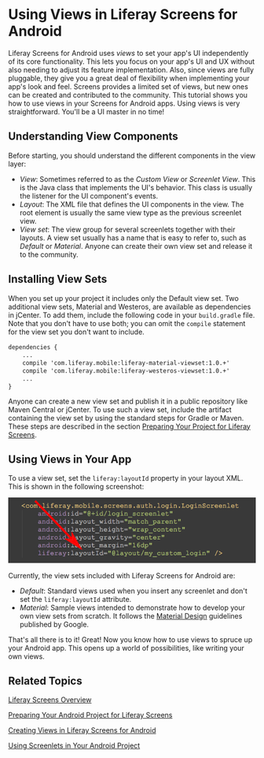 # Using Views in Liferay Screens for Android [](id=using-views-in-liferay-screens-for-android)

Liferay Screens for Android uses *views* to set your app's UI independently of 
its core functionality. This lets you focus on your app's UI and UX without also 
needing to adjust its feature implementation. Also, since views are fully 
pluggable, they give you a great deal of flexibility when implementing your 
app's look and feel. Screens provides a limited set of views, but new ones can 
be created and contributed to the community. This tutorial shows you how to use 
views in your Screens for Android apps. Using views is very straightforward. 
You'll be a UI master in no time!

## Understanding View Components

Before starting, you should understand the different components in the view 
layer: 

- *View*: Sometimes referred to as the *Custom View* or *Screenlet View*. This
  is the Java class that implements the UI's behavior. This class is usually the
  listener for the UI component's events.
- *Layout*: The XML file that defines the UI components in the view. The root
  element is usually the same view type as the previous screenlet view.
- *View set*: The view group for several screenlets together with their layouts.
  A view set usually has a name that is easy to refer to, such as *Default* or
  *Material*. Anyone can create their own view set and release it to the
  community. 
  
## Installing View Sets

When you set up your project it includes only the Default view set. Two 
additional view sets, Material and Westeros, are available as dependencies in 
jCenter. To add them, include the following code in your `build.gradle` file. 
Note that you don't have to use both; you can omit the `compile` statement for 
the view set you don't want to include. 

    dependencies {
        ...
        compile 'com.liferay.mobile:liferay-material-viewset:1.0.+'
        compile 'com.liferay.mobile:liferay-westeros-viewset:1.0.+'	
        ...
    }

Anyone can create a new view set and publish it in a public repository like 
Maven Central or jCenter. To use such a view set, include the artifact 
containing the view set by using the standard steps for Gradle or Maven. These 
steps are described in the section [Preparing Your Project for Liferay Screens](/develop/tutorials/-/knowledge_base/6-2/preparing-your-android-project-for-liferay-screens).

## Using Views in Your App [](id=using-views-in-your-app)

To use a view set, set the `liferay:layoutId` property in your layout XML. This 
is shown in the following screenshot: 

![Figure 1: The `liferay:layoutId` attribute is used to change the layout.](../../images/screens-android-layoutid-xml.png)

Currently, the view sets included with Liferay Screens for Android are:

- *Default*: Standard views used when you insert any screenlet and don't set the 
  `liferay:layoutId` attribute. 
- *Material*: Sample views intended to demonstrate how to develop your own 
  view sets from scratch. It follows the [Material Design](https://developer.android.com/design/material/index.html) 
  guidelines published by Google. 

That's all there is to it! Great! Now you know how to use views to spruce up 
your Android app. This opens up a world of possibilities, like writing your own 
views. 

## Related Topics [](id=related-topics)

[Liferay Screens Overview](/tutorials/-/knowledge_base/6-2/liferay-screens-overview)

[Preparing Your Android Project for Liferay Screens](/tutorials/-/knowledge_base/6-2/preparing-your-android-project-for-liferay-screens)

[Creating Views in Liferay Screens for Android](/tutorials/-/knowledge_base/6-2/creating-views-in-liferay-screens-for-android)

[Using Screenlets in Your Android Project](/tutorials/-/knowledge_base/6-2/using-screenlets-in-your-android-project)
